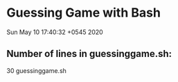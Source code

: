  # Guessing Game with Bash
Sun May 10 17:40:32 +0545 2020
 ## Number of lines in guessinggame.sh: 
30 guessinggame.sh
